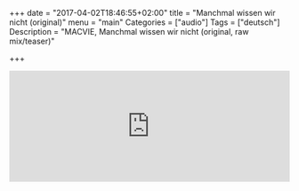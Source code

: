 +++
date = "2017-04-02T18:46:55+02:00"
title = "Manchmal wissen wir nicht (original)"
menu = "main"
Categories = ["audio"]
Tags = ["deutsch"]
Description = "MACVIE, Manchmal wissen wir nicht (original, raw mix/teaser)"

+++


<iframe width="100%" height="200" scrolling="no" frameborder="no" src="https://w.soundcloud.com/player/?url=https%3A//api.soundcloud.com/tracks/314785582&amp;auto_play=false&amp;hide_related=false&amp;show_comments=true&amp;show_user=true&amp;show_reposts=false&amp;visual=true"></iframe>
